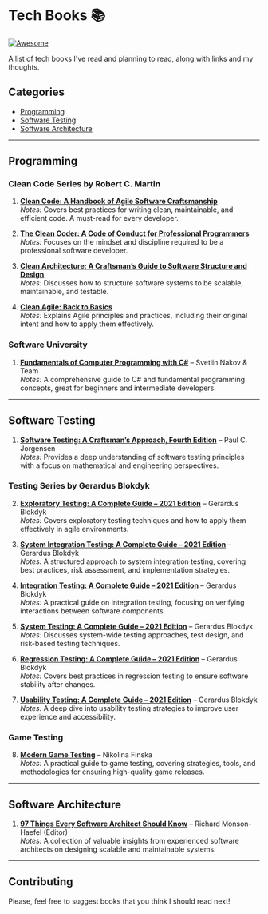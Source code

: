 # Tech Books 📚
[![Awesome](https://awesome.re/badge.svg)](https://awesome.re)

A list of tech books I've read and planning to read, along with links and my thoughts.

## Categories
- [Programming](#programming)
- [Software Testing](#software-testing)
- [Software Architecture](#software-architecture)

---

## Programming
### Clean Code Series by Robert C. Martin  
1. **[Clean Code: A Handbook of Agile Software Craftsmanship](https://www.amazon.com/Clean-Code-Handbook-Software-Craftsmanship/dp/0132350882/)**  
   *Notes:* Covers best practices for writing clean, maintainable, and efficient code. A must-read for every developer.

2. **[The Clean Coder: A Code of Conduct for Professional Programmers](https://www.amazon.com/Clean-Coder-Conduct-Professional-Programmers/dp/0137081073/)**  
   *Notes:* Focuses on the mindset and discipline required to be a professional software developer.

3. **[Clean Architecture: A Craftsman’s Guide to Software Structure and Design](https://www.amazon.com/Clean-Architecture-Craftsmans-Software-Structure/dp/0134494164/)**  
   *Notes:* Discusses how to structure software systems to be scalable, maintainable, and testable.

4. **[Clean Agile: Back to Basics](https://www.amazon.com/Clean-Agile-Basics-Robert-Martin/dp/0135781868/)**  
   *Notes:* Explains Agile principles and practices, including their original intent and how to apply them effectively.

### Software University 
1. **[Fundamentals of Computer Programming with C#](https://csharp-book.softuni.bg/)** – Svetlin Nakov & Team  
   *Notes:* A comprehensive guide to C# and fundamental programming concepts, great for beginners and intermediate developers.

---
   
## Software Testing 
1. **[Software Testing: A Craftsman’s Approach, Fourth Edition](https://www.amazon.com/Software-Testing-Craftsmans-Approach-Fourth/dp/1466560681/)** – Paul C. Jorgensen  
   *Notes:* Provides a deep understanding of software testing principles with a focus on mathematical and engineering perspectives.

### Testing Series by Gerardus Blokdyk 
2. **[Exploratory Testing: A Complete Guide – 2021 Edition](https://www.amazon.com/Exploratory-Testing-Complete-Guide/dp/1867465768/)** – Gerardus Blokdyk  
   *Notes:* Covers exploratory testing techniques and how to apply them effectively in agile environments.
   
3. **[System Integration Testing: A Complete Guide – 2021 Edition](https://www.amazon.com/System-Integration-Testing-Complete-Guide/dp/1867416422/)** – Gerardus Blokdyk  
   *Notes:* A structured approach to system integration testing, covering best practices, risk assessment, and implementation strategies.

4. **[Integration Testing: A Complete Guide – 2021 Edition](https://www.amazon.com/Integration-Testing-Complete-Guide/dp/1867412575/)** – Gerardus Blokdyk  
   *Notes:* A practical guide on integration testing, focusing on verifying interactions between software components.

5. **[System Testing: A Complete Guide – 2021 Edition](https://www.amazon.com/System-Testing-Complete-Guide/dp/1867486777/)** – Gerardus Blokdyk  
   *Notes:* Discusses system-wide testing approaches, test design, and risk-based testing techniques.

6. **[Regression Testing: A Complete Guide – 2021 Edition](https://www.amazon.com/Regression-Testing-Complete-Guide/dp/1867473441/)** – Gerardus Blokdyk  
   *Notes:* Covers best practices in regression testing to ensure software stability after changes.

7. **[Usability Testing: A Complete Guide – 2021 Edition](https://www.amazon.com/Usability-Testing-Complete-Guide/dp/1867475975/)** – Gerardus Blokdyk  
   *Notes:* A deep dive into usability testing strategies to improve user experience and accessibility.

### Game Testing
8. **[Modern Game Testing](https://www.amazon.com/Modern-Game-Testing-Nikolina-Finska/dp/180323259X/)** – Nikolina Finska  
   *Notes:* A practical guide to game testing, covering strategies, tools, and methodologies for ensuring high-quality game releases.
   
---

## Software Architecture
1. **[97 Things Every Software Architect Should Know](https://www.oreilly.com/library/view/97-things-every/9780596522698/)** – Richard Monson-Haefel (Editor)  
   *Notes:* A collection of valuable insights from experienced software architects on designing scalable and maintainable systems.

---

## Contributing
Please, feel free to suggest books that you think I should read next!
